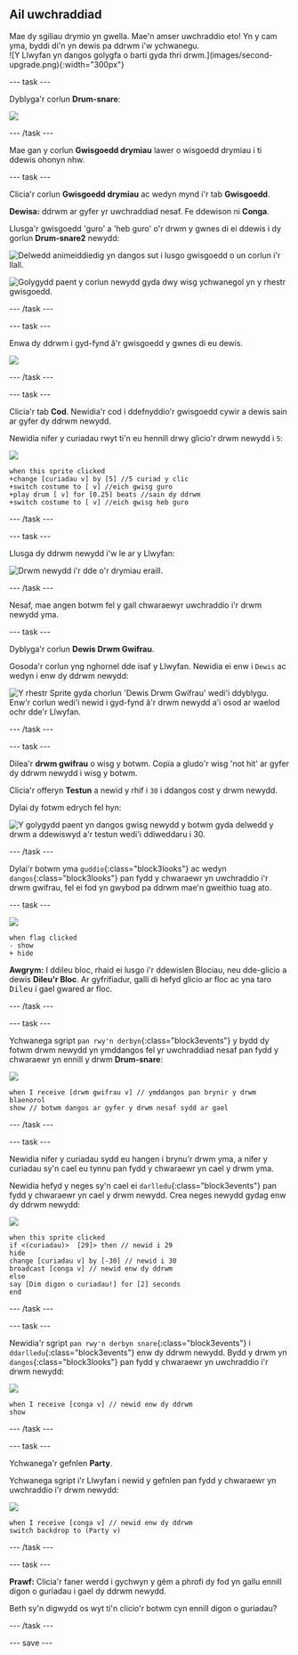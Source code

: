 ## Ail uwchraddiad

<div style="display: flex; flex-wrap: wrap">
<div style="flex-basis: 200px; flex-grow: 1; margin-right: 15px;">
Mae dy sgiliau drymio yn gwella. Mae'n amser uwchraddio eto! Yn y cam yma, byddi di'n yn dewis pa ddrwm i'w ychwanegu.
</div>
<div>
![Y Llwyfan yn dangos golygfa o barti gyda thri drwm.](images/second-upgrade.png){:width="300px"}
</div>
</div>

--- task ---

Dyblyga'r corlun **Drum-snare**:

![](images/duplicate-snare-drum.png)

--- /task ---

Mae gan y corlun **Gwisgoedd drymiau** lawer o wisgoedd drymiau i ti ddewis ohonyn nhw.

--- task ---

Clicia'r corlun **Gwisgoedd drymiau** ac wedyn mynd i'r tab **Gwisgoedd**.

**Dewisa:** ddrwm ar gyfer yr uwchraddiad nesaf. Fe ddewison ni **Conga**.

Llusga'r gwisgoedd 'guro' a 'heb guro' o'r drwm y gwnes di ei ddewis i dy gorlun **Drum-snare2** newydd:

![Delwedd animeiddiedig yn dangos sut i lusgo gwisgoedd o un corlun i'r llall.](images/drag-costumes.gif)

![Golygydd paent y corlun newydd gyda dwy wisg ychwanegol yn y rhestr gwisgoedd.](images/drum-3-costumes.png)

--- /task ---

--- task ---

Enwa dy ddrwm i gyd-fynd â'r gwisgoedd y gwnes di eu dewis.

![](images/drum-3-named.png)

--- /task ---

--- task ---

Clicia'r tab **Cod**. Newidia'r cod i ddefnyddio'r gwisgoedd cywir a dewis sain ar gyfer dy ddrwm newydd.

Newidia nifer y curiadau rwyt ti'n eu hennill drwy glicio'r drwm newydd i `5`:

![](images/drum-3-icon.png)

```blocks3
when this sprite clicked
+change [curiadau v] by [5] //5 curiad y clic
+switch costume to [ v] //eich gwisg guro
+play drum [ v] for [0.25] beats //sain dy ddrwm
+switch costume to [ v] //eich gwisg heb guro
```

--- /task ---

--- task ---

Llusga dy ddrwm newydd i'w le ar y Llwyfan:

![Drwm newydd i'r dde o'r drymiau eraill.](images/drum-3-positioned.png)

--- /task ---

Nesaf, mae angen botwm fel y gall chwaraewyr uwchraddio i'r drwm newydd yma.

--- task ---

Dyblyga'r corlun **Dewis Drwm Gwifrau**.

Gosoda'r corlun yng nghornel dde isaf y Llwyfan. Newidia ei enw i `Dewis` ac wedyn i enw dy ddrwm newydd:

![Y rhestr Sprite gyda chorlun 'Dewis Drwm Gwifrau' wedi'i ddyblygu. Enw'r corlun wedi'i newid i gyd-fynd â'r drwm newydd a'i osod ar waelod ochr dde'r Llwyfan.](images/get-drum-3.png)

--- /task ---

--- task ---

Dilea'r **drwm gwifrau** o wisg y botwm. Copïa a gludo'r wisg 'not hit' ar gyfer dy ddrwm newydd i wisg y botwm.

Clicia'r offeryn **Testun** a newid y rhif i `30` i ddangos cost y drwm newydd.

Dylai dy fotwm edrych fel hyn:

![Y golygydd paent yn dangos gwisg newydd y botwm gyda delwedd y drwm a ddewiswyd a'r testun wedi'i ddiweddaru i 30.](images/get-drum-copy.png)

--- /task ---


Dylai'r botwm yma `guddio`{:class="block3looks"} ac wedyn `dangos`{:class="block3looks"} pan fydd y chwaraewr yn uwchraddio i'r drwm gwifrau, fel ei fod yn gwybod pa ddrwm mae'n gweithio tuag ato.

--- task ---

![](images/get-drum-3-icon.png)

```blocks3
when flag clicked
- show
+ hide
```

**Awgrym:** I ddileu bloc, rhaid ei lusgo i'r ddewislen Blociau, neu dde-glicio a dewis **Dileu'r Bloc**. Ar gyfrifiadur, galli di hefyd glicio ar floc ac yna taro <kbd>Dileu</kbd> i gael gwared ar floc.

--- /task ---

--- task ---

Ychwanega sgript `pan rwy'n derbyn`{:class="block3events"} y bydd dy fotwm drwm newydd yn ymddangos fel yr uwchraddiad nesaf pan fydd y chwaraewr yn ennill y drwm **Drum-snare**:

![](images/get-drum-3-icon.png)

```blocks3
when I receive [drwm gwifrau v] // ymddangos pan brynir y drwm blaenorol
show // botwm dangos ar gyfer y drwm nesaf sydd ar gael
```

--- /task ---

--- task ---

Newidia nifer y curiadau sydd eu hangen i brynu'r drwm yma, a nifer y curiadau sy'n cael eu tynnu pan fydd y chwaraewr yn cael y drwm yma.

Newidia hefyd y neges sy'n cael ei `darlledu`{:class="block3events"} pan fydd y chwaraewr yn cael y drwm newydd. Crea neges newydd gydag enw dy ddrwm newydd:

![](images/get-drum-3-icon.png)

```blocks3
when this sprite clicked
if <(curiadau)>  [29]> then // newid i 29
hide
change [curiadau v] by [-30] // newid i 30
broadcast [conga v] // newid enw dy ddrwm
else
say [Dim digon o curiadau!] for [2] seconds 
end
```

--- /task ---

--- task ---

Newidia'r sgript `pan rwy'n derbyn snare`{:class="block3events"} i `ddarlledu`{:class="block3events"} enw dy ddrwm newydd. Bydd y drwm yn `dangos`{:class="block3looks"} pan fydd y chwaraewr yn uwchraddio i'r drwm newydd:

![](images/drum-3-icon.png)

```blocks3
when I receive [conga v] // newid enw dy ddrwm
show
```

--- /task ---

--- task ---

Ychwanega'r gefnlen **Party**.

Ychwanega sgript i'r Llwyfan i newid y gefnlen pan fydd y chwaraewr yn uwchraddio i'r drwm newydd:

![](images/stage-icon.png)

```blocks3
when I receive [conga v] // newid enw dy ddrwm
switch backdrop to (Party v)
```

--- /task ---

--- task ---

**Prawf:** Clicia'r faner werdd i gychwyn y gêm a phrofi dy fod yn gallu ennill digon o guriadau i gael dy ddrwm newydd.

Beth sy'n digwydd os wyt ti'n clicio'r botwm cyn ennill digon o guriadau?

--- /task ---

--- save ---
